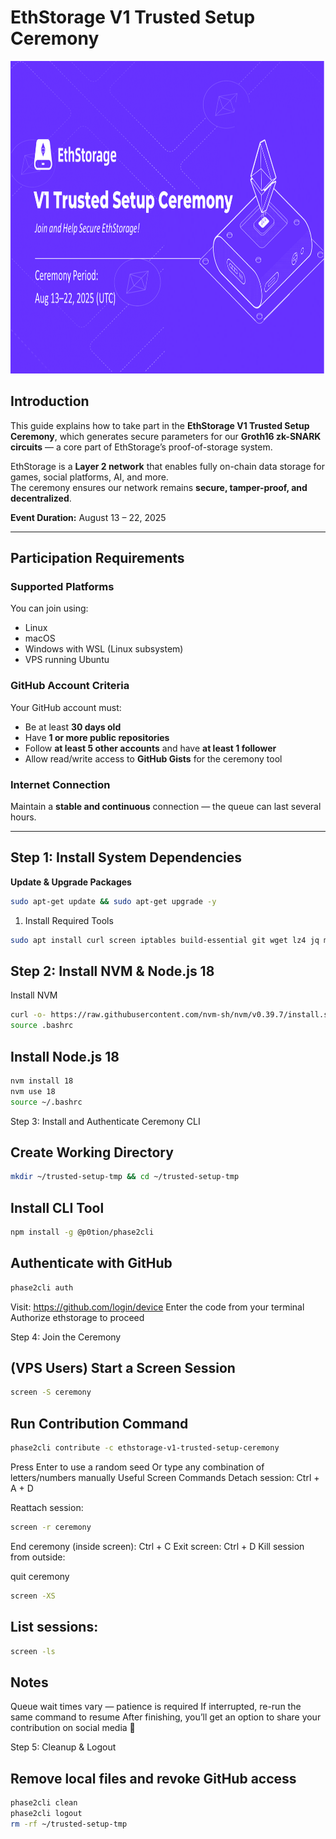 # EthStorage V1 Trusted Setup Ceremony

<img height="500" src="https://github.com/0xSettings/Ethstorage-Trusted-Setup-Ceremony/blob/main/img/ethstorage.png"/>

## Introduction
This guide explains how to take part in the **EthStorage V1 Trusted Setup Ceremony**, which generates secure parameters for our **Groth16 zk-SNARK circuits** — a core part of EthStorage’s proof-of-storage system.

EthStorage is a **Layer 2 network** that enables fully on-chain data storage for games, social platforms, AI, and more.  
The ceremony ensures our network remains **secure, tamper-proof, and decentralized**.

**Event Duration:** August 13 – 22, 2025

---

## Participation Requirements

### Supported Platforms
You can join using:
- Linux
- macOS
- Windows with WSL (Linux subsystem)
- VPS running Ubuntu

### GitHub Account Criteria
Your GitHub account must:
- Be at least **30 days old**
- Have **1 or more public repositories**
- Follow **at least 5 other accounts** and have **at least 1 follower**
- Allow read/write access to **GitHub Gists** for the ceremony tool

### Internet Connection
Maintain a **stable and continuous** connection — the queue can last several hours.

---

## Step 1: Install System Dependencies

**Update & Upgrade Packages**
```bash
sudo apt-get update && sudo apt-get upgrade -y
```


1. Install Required Tools
```bash
sudo apt install curl screen iptables build-essential git wget lz4 jq make gcc nano automake autoconf tmux htop nvme-cli libgbm1 pkg-config libssl-dev libleveldb-dev tar clang bsdmainutils ncdu unzip libleveldb-dev ca-certificates -y
```

## Step 2: Install NVM & Node.js 18

Install NVM
```bash
curl -o- https://raw.githubusercontent.com/nvm-sh/nvm/v0.39.7/install.sh | bash
source .bashrc
```


## Install Node.js 18
```bash
nvm install 18
nvm use 18
source ~/.bashrc
```
Step 3: Install and Authenticate Ceremony CLI

## Create Working Directory
```bash
mkdir ~/trusted-setup-tmp && cd ~/trusted-setup-tmp
```

## Install CLI Tool
```bash 
npm install -g @p0tion/phase2cli
```

## Authenticate with GitHub
```bash 
phase2cli auth
```
Visit: https://github.com/login/device
Enter the code from your terminal
Authorize ethstorage to proceed

Step 4: Join the Ceremony

## (VPS Users) Start a Screen Session
```bash 
screen -S ceremony
```

## Run Contribution Command
```bash 
phase2cli contribute -c ethstorage-v1-trusted-setup-ceremony
```

Press Enter to use a random seed
Or type any combination of letters/numbers manually
Useful Screen Commands
Detach session: Ctrl + A + D

Reattach session:
```bash
screen -r ceremony
```


End ceremony (inside screen): Ctrl + C
Exit screen: Ctrl + D
Kill session from outside:

quit ceremony
```bash
screen -XS 
```


## List sessions:
```bash 
screen -ls
```
## Notes
Queue wait times vary — patience is required
If interrupted, re-run the same command to resume
After finishing, you’ll get an option to share your contribution on social media 🎉

Step 5: Cleanup & Logout

## Remove local files and revoke GitHub access
```bash 
phase2cli clean
phase2cli logout
rm -rf ~/trusted-setup-tmp
```

